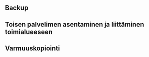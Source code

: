 ## Backup ##

## Toisen palvelimen asentaminen ja liittäminen toimialueeseen ##


## Varmuuskopiointi ##


